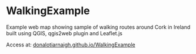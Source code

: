 # WalkingExample
Example web map showing sample of walking routes around Cork in Ireland built using QGIS, qgis2web plugin and Leaflet.js

Access at: [donalotiarnaigh.github.io/WalkingExample](donalotiarnaigh.github.io/WalkingExample)
